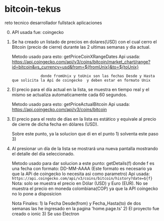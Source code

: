 # bitcoin-tekus
reto tecnico desarrollador fullstack aplicaciones

0) API usada fue: coingecko 
1) Se ha creado un listado de precios en dolares(USD) con el cual cerro el Bitcoin (precio de cierre)
    durante las 2 ultimas semanas y dia actual. 
	
	Metodo usado para esto: getPriceCoinXRangeDates
	Api usada: https://api.coingecko.com/api/v3/coins/bitcoin/market_chart/range?id=bitcoin&vs_currency=usd&from=${fromUnix}&to=${toUnix}
	          
			        donde fromUnix y toUnix son las fechas Desde y Hasta que solicita la Api de coingecko  y deben estar en formato Unix
    					
					
					
2) El precio para el día actual en la lista, se muestra en tiempo real y el mismo se actualiza automaticamente cada 60 segundos.
    
	Metodo usado para esto: getPriceActualBitcoin
	Api usada: https://api.coingecko.com/api/v3/coins/bitcoin
	
3) El precio para el resto de días en la lista es estático y equivale al precio de cierre de dicha fecha en 
dólares (USD).  

    Sobre este punto, ya la solucion que di en el punto 1) solventa este paso 3)
	
4) Al presionar un día de la lista se mostrará una nueva pantalla mostrando el detalle del día 
seleccionado.

    Metodo usado para dar solucion a este punto:  getDetails(f)   donde f es una fecha con formato: DD-MM-AAAA  (Este formato es necesario ya que la APi de coingecko lo necesita asi como parametro)
	Api usada: `https://api.coingecko.com/api/v3/coins/bitcoin/history?date=${f}`
    Nota: solo se muestra el precio en Dólar (USD) y Euro (EUR). No se muestra el precio en moneda colombiana(COP) ya que  la API coingecko no lo pone a disposicion 


	Nota Finales: 1) la Fecha Desde(from) y Fecha_Hasta(to) de dos semanas las he ingresado en la pagina 'home.page.ts'
	              2) El proyecto fue creado o ionic
                3) Se uso Electron		
